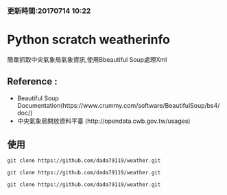 ### 更新時間:20170714 10:22

# Python scratch weatherinfo

簡單抓取中央氣象局氣象資訊,使用Bbeautiful Soup處理Xml

## Reference :
<ul>
<li>Beautiful Soup Documentation(https://www.crummy.com/software/BeautifulSoup/bs4/doc/)</li>
<li>中央氣象局開放資料平臺 (http://opendata.cwb.gov.tw/usages)</li>
</ul>

## 使用

```
git clone https://github.com/dada79119/weather.git
```


```
git clone https://github.com/dada79119/weather.git
```



```
git clone https://github.com/dada79119/weather.git
```
